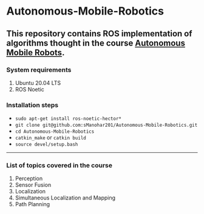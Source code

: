 # Autonomous-Mobile-Robotics
This repository contains ROS implementation of algorithms thought in the course [Autonomous Mobile Robots](https://www.edx.org/course/autonomous-mobile-robots).
---
### System requirements
1. Ubuntu 20.04 LTS
2. ROS Noetic 

### Installation steps

- `sudo apt-get install ros-noetic-hector*`
- `git clone git@github.com:sManohar201/Autonomous-Mobile-Robotics.git`
- `cd Autonomous-Mobile-Robotics`
- `catkin_make` or `catkin build`
- `source devel/setup.bash`

---
### List of topics covered in the course
1. Perception
2. Sensor Fusion
3. Localization
4. Simultaneous Localization and Mapping
5. Path Planning
